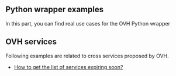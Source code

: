 Python wrapper examples
-----------------------

In this part, you can find real use cases for the OVH Python wrapper

## OVH services

Following examples are related to cross services proposed by OVH.

 - [How to get the list of services expiring soon?](serviceExpiration/api_get_service_that_expired_soon.md)

